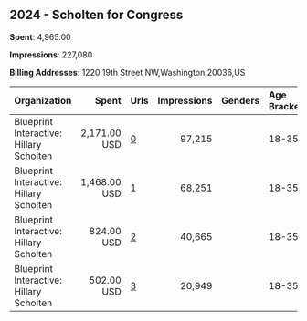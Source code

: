## 2024 - Scholten for Congress 
**Spent**: 4,965.00

**Impressions**: 227,080

**Billing Addresses**: 1220 19th Street NW,Washington,20036,US

|Organization|Spent|Urls|Impressions|Genders|Age Brackets|Country Codes|
|:---|---:|:---|---:|:---|:---|:---|
|Blueprint Interactive: Hillary Scholten|2,171.00 USD|[0](https://www.snap.com/political-ads/asset/b19aac11a81fc3d92bb4e9e7381b22f0e3f9ec06b30de854d52bd8e78eba8329?mediaType=mp4)|97,215||18-35|united states|
|Blueprint Interactive: Hillary Scholten|1,468.00 USD|[1](https://www.snap.com/political-ads/asset/41524849818a6e3a470f88a150691efb2cfe21b600a26a7a4759cb7a50f166ca?mediaType=mp4)|68,251||18-35|united states|
|Blueprint Interactive: Hillary Scholten|824.00 USD|[2](https://www.snap.com/political-ads/asset/bf49e5adc43c2b73df3f924e18c02d3f2f64e40f7083339fb96ce71a2963d3d8?mediaType=mp4)|40,665||18-35|united states|
|Blueprint Interactive: Hillary Scholten|502.00 USD|[3](https://www.snap.com/political-ads/asset/715c7ef1851426d7d49e2def7c9fa82840c4a6f99f9dc6a401a23e6be0e211e2?mediaType=mp4)|20,949||18-35|united states|
